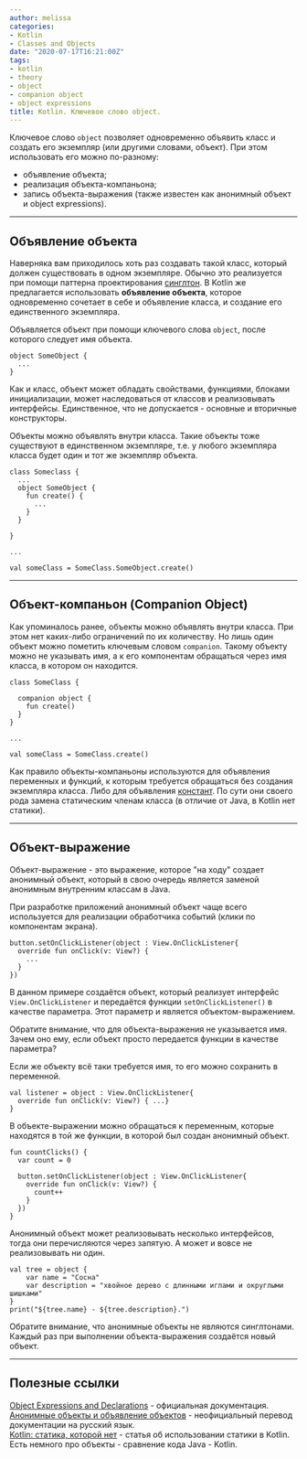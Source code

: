 ```yaml
---
author: melissa
categories:
- Kotlin
- Classes and Objects
date: "2020-07-17T16:21:00Z"
tags:
- kotlin
- theory
- object
- companion object
- object expressions
title: Kotlin. Ключевое слово object.
---
```


Ключевое слово `object` позволяет одновременно объявить класс и создать его экземпляр (или другими словами, объект). При этом использовать его можно по-разному:
- объявление объекта;
- реализация объекта-компаньона;
- запись объекта-выражения (также известен как анонимный объект и object expressions).

***

## Объявление объекта

Наверняка вам приходилось хоть раз создавать такой класс, который должен существовать в одном экземпляре. Обычно это реализуется при помощи паттерна проектирования [синглтон](https://ru.wikipedia.org/wiki/%D0%9E%D0%B4%D0%B8%D0%BD%D0%BE%D1%87%D0%BA%D0%B0_(%D1%88%D0%B0%D0%B1%D0%BB%D0%BE%D0%BD_%D0%BF%D1%80%D0%BE%D0%B5%D0%BA%D1%82%D0%B8%D1%80%D0%BE%D0%B2%D0%B0%D0%BD%D0%B8%D1%8F) "ru.wikipedia.org"). В Kotlin же предлагается использовать **объявление объекта**, которое одновременно сочетает в себе и объявление класса, и создание его единственного экземпляра.

Объявляется объект при помощи ключевого слова `object`, после которого следует имя объекта.

```
object SomeObject {
  ...
}
```

Как и класс, объект может обладать свойствами, функциями, блоками инициализации, может наследоваться от классов и реализовывать интерфейсы. Единственное, что не допускается - основные и вторичные конструкторы.

Объекты можно объявлять внутри класса. Такие объекты тоже существуют в единственном экземпляре, т.е. у любого экземпляра класса будет один и тот же экземпляр объекта.

```
class Someclass {
  ...
  object SomeObject {
    fun create() {
      ...
    }
  }

}

...

val someClass = SomeClass.SomeObject.create()
```

***

## Объект-компаньон (Companion Object)

Как упоминалось ранее, объекты можно объявлять внутри класса. При этом нет каких-либо ограничений по их количеству. Но лишь один объект можно пометить ключевым словом `companion`. Такому объекту можно не указывать имя, а к его компонентам обращаться через имя класса, в котором он находится.

```
class SomeClass {

  companion object {
    fun create()
  }
}

...

val someClass = SomeClass.create()
```

Как правило объекты-компаньоны используются для объявления переменных и функций, к которым требуется обращаться без создания экземпляра класса. Либо для объявления [констант](https://dev3java.github.io/posts/kotlin-const-modifier/). По сути они своего рода замена статическим членам класса (в отличие от Java, в Kotlin нет статики).

***

## Объект-выражение

Объект-выражение - это выражение, которое "на ходу" создает анонимный объект, который в свою очередь является заменой анонимным внутренним классам в Java.

При разработке приложений анонимный объект чаще всего используется для реализации обработчика событий (клики по компонентам экрана).

```
button.setOnClickListener(object : View.OnClickListener{
  override fun onClick(v: View?) {
    ...
  }
})
```

В данном примере создаётся объект, который реализует интерфейс `View.OnClickListener` и передаётся функции `setOnClickListener()` в качестве параметра. Этот параметр и является объектом-выражением.

Обратите внимание, что для объекта-выражения не указывается имя. Зачем оно ему, если объект просто передается функции в качестве параметра?

Если же объекту всё таки требуется имя, то его можно сохранить в переменной.

```
val listener = object : View.OnClickListener{
  override fun onClick(v: View?) { ...}
}
```

В объекте-выражении можно обращаться к переменным, которые находятся в той же функции, в которой был создан анонимный объект.

```
fun countClicks() {
  var count = 0

  button.setOnClickListener(object : View.OnClickListener{
    override fun onClick(v: View?) {
      count++
    }
  })
}
```

Анонимный объект может реализовывать несколько интерфейсов, тогда они перечисляются через запятую. А может и вовсе не реализовывать ни один.

```
val tree = object {
    var name = "Сосна"
    var description = "хвойное дерево с длинными иглами и округлыми шишками"
}
print("${tree.name} - ${tree.description}.")
```

Обратите внимание, что анонимные объекты не являются синглтонами. Каждый раз при выполнении объекта-выражения создаётся новый объект.

***

## Полезные ссылки

[Object Expressions and Declarations](https://kotlinlang.org/docs/reference/object-declarations.html "kotlinlang.org") - официальная документация.  
[Анонимные объекты и объявление объектов](https://kotlinlang.ru/docs/reference/object-declarations.html "kotlinlang.ru") - неофициальный перевод документации на русский язык.  
[Kotlin: статика, которой нет](https://habr.com/ru/company/funcorp/blog/430836/ "habr.com") - статья об использовании статики в Kotlin. Есть немного про объекты - сравнение кода Java - Kotlin.
